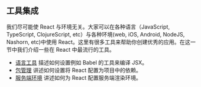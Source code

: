 ## 工具集成

我们尽可能使 React 与环境无关。大家可以在各种语言（JavaScript, TypeScript, ClojureScript, etc）与各种环境(web, iOS, Android, NodeJS, Nashorn, etc)中使用 React。这里有很多工具来帮助你创建优秀的应用。在这一节中我们介绍一些在 React 中最流行的工具。

* [语言工具](http://reactjs.cn/react/docs/language-tooling.html) 描述如何设置例如 Babel 的工具来编译 JSX。
* [包管理](http://reactjs.cn/react/docs/package-management.html) 讲述如何设置将 React 配置为项目中的依赖。
* [服务端环境](http://reactjs.cn/react/docs/environments.html) 讲述如何为 React 配置服务端渲染环境。

